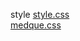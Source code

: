 style 
<a href='https://gabrielryanft.github.io/learning/cursoemvideo/htmlecss/css/medque/medque5menuresponsivo/style/style.css/' target='_blank' rel='next'>style.css</a><br/>
<a href='https://gabrielryanft.github.io/learning/cursoemvideo/htmlecss/css/medque/medque5menuresponsivo/style/medque.css/' target='_blank' rel='next'>medque.css</a><br/>
